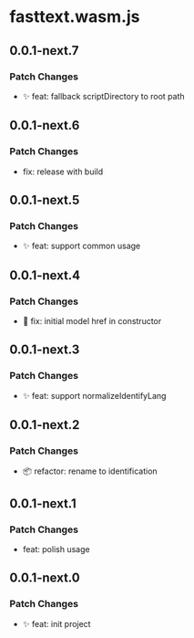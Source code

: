 # fasttext.wasm.js

## 0.0.1-next.7

### Patch Changes

- ✨ feat: fallback scriptDirectory to root path

## 0.0.1-next.6

### Patch Changes

- fix: release with build

## 0.0.1-next.5

### Patch Changes

- ✨ feat: support common usage

## 0.0.1-next.4

### Patch Changes

- 🐛 fix: initial model href in constructor

## 0.0.1-next.3

### Patch Changes

- ✨ feat: support normalizeIdentifyLang

## 0.0.1-next.2

### Patch Changes

- 📦 refactor: rename to identification

## 0.0.1-next.1

### Patch Changes

- feat: polish usage

## 0.0.1-next.0

### Patch Changes

- ✨ feat: init project
